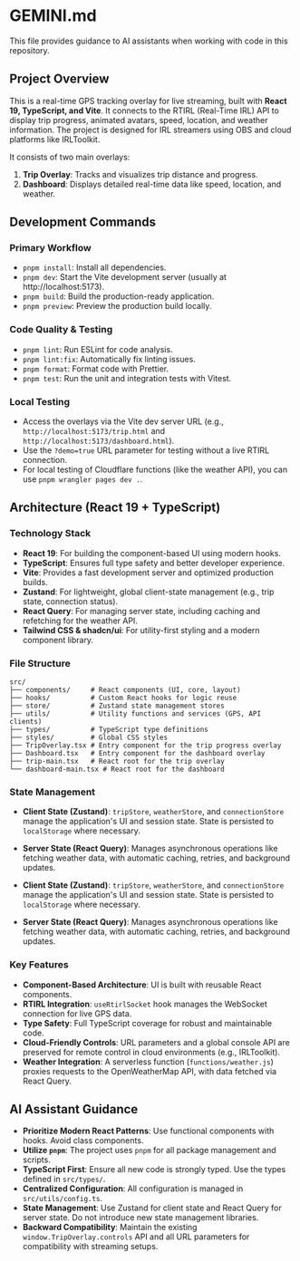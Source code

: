 # GEMINI.md

This file provides guidance to AI assistants when working with code in this repository.

## Project Overview

This is a real-time GPS tracking overlay for live streaming, built with **React 19, TypeScript, and Vite**. It connects to the RTIRL (Real-Time IRL) API to display trip progress, animated avatars, speed, location, and weather information. The project is designed for IRL streamers using OBS and cloud platforms like IRLToolkit.

It consists of two main overlays:

1.  **Trip Overlay**: Tracks and visualizes trip distance and progress.
2.  **Dashboard**: Displays detailed real-time data like speed, location, and weather.

## Development Commands

### Primary Workflow

- `pnpm install`: Install all dependencies.
- `pnpm dev`: Start the Vite development server (usually at http://localhost:5173).
- `pnpm build`: Build the production-ready application.
- `pnpm preview`: Preview the production build locally.

### Code Quality & Testing

- `pnpm lint`: Run ESLint for code analysis.
- `pnpm lint:fix`: Automatically fix linting issues.
- `pnpm format`: Format code with Prettier.
- `pnpm test`: Run the unit and integration tests with Vitest.

### Local Testing

- Access the overlays via the Vite dev server URL (e.g., `http://localhost:5173/trip.html` and `http://localhost:5173/dashboard.html`).
- Use the `?demo=true` URL parameter for testing without a live RTIRL connection.
- For local testing of Cloudflare functions (like the weather API), you can use `pnpm wrangler pages dev .`.

## Architecture (React 19 + TypeScript)

### Technology Stack

- **React 19**: For building the component-based UI using modern hooks.
- **TypeScript**: Ensures full type safety and better developer experience.
- **Vite**: Provides a fast development server and optimized production builds.
- **Zustand**: For lightweight, global client-state management (e.g., trip state, connection status).
- **React Query**: For managing server state, including caching and refetching for the weather API.
- **Tailwind CSS & shadcn/ui**: For utility-first styling and a modern component library.

### File Structure

```
src/
├── components/     # React components (UI, core, layout)
├── hooks/          # Custom React hooks for logic reuse
├── store/          # Zustand state management stores
├── utils/          # Utility functions and services (GPS, API clients)
├── types/          # TypeScript type definitions
├── styles/         # Global CSS styles
├── TripOverlay.tsx # Entry component for the trip progress overlay
├── Dashboard.tsx   # Entry component for the dashboard overlay
├── trip-main.tsx   # React root for the trip overlay
└── dashboard-main.tsx # React root for the dashboard
```

### State Management

- **Client State (Zustand)**: `tripStore`, `weatherStore`, and `connectionStore` manage the application's UI and session state. State is persisted to `localStorage` where necessary.
- **Server State (React Query)**: Manages asynchronous operations like fetching weather data, with automatic caching, retries, and background updates.

- **Client State (Zustand)**: `tripStore`, `weatherStore`, and `connectionStore` manage the application's UI and session state. State is persisted to `localStorage` where necessary.
- **Server State (React Query)**: Manages asynchronous operations like fetching weather data, with automatic caching, retries, and background updates.

### Key Features

- **Component-Based Architecture**: UI is built with reusable React components.
- **RTIRL Integration**: `useRtirlSocket` hook manages the WebSocket connection for live GPS data.
- **Type Safety**: Full TypeScript coverage for robust and maintainable code.
- **Cloud-Friendly Controls**: URL parameters and a global console API are preserved for remote control in cloud environments (e.g., IRLToolkit).
- **Weather Integration**: A serverless function (`functions/weather.js`) proxies requests to the OpenWeatherMap API, with data fetched via React Query.

## AI Assistant Guidance

- **Prioritize Modern React Patterns**: Use functional components with hooks. Avoid class components.
- **Utilize `pnpm`**: The project uses `pnpm` for all package management and scripts.
- **TypeScript First**: Ensure all new code is strongly typed. Use the types defined in `src/types/`.
- **Centralized Configuration**: All configuration is managed in `src/utils/config.ts`.
- **State Management**: Use Zustand for client state and React Query for server state. Do not introduce new state management libraries.
- **Backward Compatibility**: Maintain the existing `window.TripOverlay.controls` API and all URL parameters for compatibility with streaming setups.
